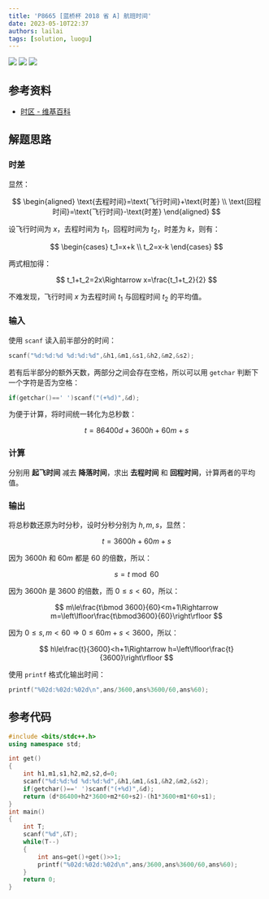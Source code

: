 ```yaml
---
title: 'P8665 [蓝桥杯 2018 省 A] 航班时间'
date: 2023-05-10T22:37
authors: lailai
tags: [solution, luogu]
---
```


[![](https://img.shields.io/badge/Luogu-P8665-blue?style=for-the-badge&logo=codeforces)](https://www.luogu.com.cn/problem/P8665)
[![](https://img.shields.io/badge/Luogu-Solution-blue?style=for-the-badge&logo=markdown)](https://www.luogu.com.cn/article/pd0c0u8l)
[![](https://img.shields.io/badge/Blog-Solution-blue?style=for-the-badge&logo=markdown)](https://lailai.one/blog/solution/P8665)

<!-- truncate -->

## 参考资料

- [时区 - 维基百科](https://zh.wikipedia.org/wiki/时区)

## 解题思路

### 时差

显然：

$$
\begin{aligned}
  \text{去程时间}=\text{飞行时间}+\text{时差} \\
  \text{回程时间}=\text{飞行时间}-\text{时差}
\end{aligned}
$$

设飞行时间为 $x$，去程时间为 $t_1$，回程时间为 $t_2$，时差为 $k$，则有：

$$
\begin{cases}
  t_1=x+k \\
  t_2=x-k
\end{cases}
$$

两式相加得：

$$
t_1+t_2=2x\Rightarrow x=\frac{t_1+t_2}{2}
$$

不难发现，飞行时间 $x$ 为去程时间 $t_1$ 与回程时间 $t_2$ 的平均值。

### 输入

使用 `scanf` 读入前半部分的时间：

```cpp
scanf("%d:%d:%d %d:%d:%d",&h1,&m1,&s1,&h2,&m2,&s2);
```

若有后半部分的额外天数，两部分之间会存在空格，所以可以用 `getchar` 判断下一个字符是否为空格：

```cpp
if(getchar()==' ')scanf("(+%d)",&d);
```

为便于计算，将时间统一转化为总秒数：

$$
t=86400d+3600h+60m+s
$$

### 计算

分别用 **起飞时间** 减去 **降落时间**，求出 **去程时间** 和 **回程时间**，计算两者的平均值。

### 输出

将总秒数还原为时分秒，设时分秒分别为 $h,m,s$，显然：

$$
t=3600h+60m+s
$$

因为 $3600h$ 和 $60m$ 都是 $60$ 的倍数，所以：

$$
s=t\bmod 60
$$

因为 $3600h$ 是 $3600$ 的倍数，而 $0\le s<60$，所以：

$$
m\le\frac{t\bmod 3600}{60}<m+1\Rightarrow m=\left\lfloor\frac{t\bmod3600}{60}\right\rfloor
$$

因为 $0\le s,m<60\Rightarrow  0\le60m+s<3600$，所以：

$$
h\le\frac{t}{3600}<h+1\Rightarrow h=\left\lfloor\frac{t}{3600}\right\rfloor
$$

使用 `printf` 格式化输出时间：

```cpp
printf("%02d:%02d:%02d\n",ans/3600,ans%3600/60,ans%60);
```

## 参考代码

```cpp
#include <bits/stdc++.h>
using namespace std;

int get()
{
	int h1,m1,s1,h2,m2,s2,d=0;
	scanf("%d:%d:%d %d:%d:%d",&h1,&m1,&s1,&h2,&m2,&s2);
	if(getchar()==' ')scanf("(+%d)",&d);
	return (d*86400+h2*3600+m2*60+s2)-(h1*3600+m1*60+s1);
}
int main()
{
	int T;
	scanf("%d",&T);
	while(T--)
	{
		int ans=get()+get()>>1;
		printf("%02d:%02d:%02d\n",ans/3600,ans%3600/60,ans%60);
	}
	return 0;
}
```
